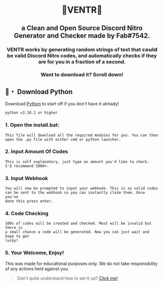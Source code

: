 <h1 align="center">
💎VENTR💎
</h1>
<h2 align="center">
a Clean and Open Source Discord Nitro Generator and Checker made by Fab#7542.
</h2>

<h3 align="center">
  VENTR works by generating random strings of text that 𝗰𝗼𝘂𝗹𝗱 be valid Discord Nitro codes, and automatically checks if they are for you in a fraction of a second.
</h3>
<h3 align="center">
Want to download it? Scroll down!
</h3>

## 🐍・ Download Python

Download [Python](https://www.python.org/downloads/) to start off if you don't have it already!
```sh-session
python v3.10.1 or higher
```

### 1. Open the install.bat:
```
This file will download all the required modules for you. You can then open the .py file with either cmd or python launcher. 
```

### 2. Input Amount Of Codes
```
This is self explanatory, just type an amount you'd like to check.
I'd recommend 5000+.
```
### 3. Input Webhook
```
You will now be prompted to input your webhook. This is so valid codes
can be sent to the webhook so you can instantly claim them. Once you've 
done this press enter.
```
### 4. Code Checking
```
100s of codes will be created and checked. Most will be invalid but there is 
a small chance a code will be generated. Now you can just wait and hope to get
lucky!
```
### 5. Your Welcome, Enjoy!
This was made for educational purposes only. We do not take responsibility of any actions
held against you.


> Don't quite understand how to set it up? [Click me!](https://discord.gg/HWeThmwy2J)
